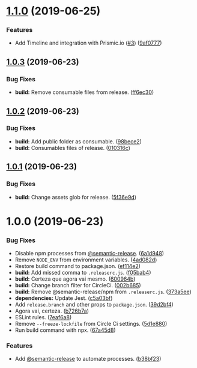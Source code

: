 # [1.1.0](https://github.com/frontinsampa/frontinsampa.github.io/compare/1.0.3...1.1.0) (2019-06-25)


### Features

* Add Timeline and integration with Prismic.io ([#3](https://github.com/frontinsampa/frontinsampa.github.io/issues/3)) ([9af0777](https://github.com/frontinsampa/frontinsampa.github.io/commit/9af0777))

## [1.0.3](https://github.com/frontinsampa/frontinsampa.github.io/compare/1.0.2...1.0.3) (2019-06-23)


### Bug Fixes

* **build:** Remove consumable files from release. ([ff6ec30](https://github.com/frontinsampa/frontinsampa.github.io/commit/ff6ec30))

## [1.0.2](https://github.com/frontinsampa/frontinsampa.github.io/compare/1.0.1...1.0.2) (2019-06-23)


### Bug Fixes

* **build:** Add public folder as consumable. ([98bece2](https://github.com/frontinsampa/frontinsampa.github.io/commit/98bece2))
* **build:** Consumables files of release. ([010316c](https://github.com/frontinsampa/frontinsampa.github.io/commit/010316c))

## [1.0.1](https://github.com/frontinsampa/frontinsampa.github.io/compare/1.0.0...1.0.1) (2019-06-23)


### Bug Fixes

* **build:** Change assets glob for release. ([5f36e9d](https://github.com/frontinsampa/frontinsampa.github.io/commit/5f36e9d))

# 1.0.0 (2019-06-23)


### Bug Fixes

* Disable npm processes from [@semantic-release](https://github.com/semantic-release). ([6a1d948](https://github.com/frontinsampa/frontinsampa.github.io/commit/6a1d948))
* Remove `NODE_ENV` from environment variables. ([4ad082d](https://github.com/frontinsampa/frontinsampa.github.io/commit/4ad082d))
* Restore build command to package.json. ([ef114e2](https://github.com/frontinsampa/frontinsampa.github.io/commit/ef114e2))
* **build:** Add missed comma to `.releaserc.js`. ([f05bab4](https://github.com/frontinsampa/frontinsampa.github.io/commit/f05bab4))
* **build:** Certeza que agora vai mesmo. ([600964b](https://github.com/frontinsampa/frontinsampa.github.io/commit/600964b))
* **build:** Change branch filter for CircleCi. ([002b685](https://github.com/frontinsampa/frontinsampa.github.io/commit/002b685))
* **build:** Remove @semantic-release/npm from `.releaserc.js`. ([373a5ee](https://github.com/frontinsampa/frontinsampa.github.io/commit/373a5ee))
* **dependencies:** Update Jest. ([c5a03bf](https://github.com/frontinsampa/frontinsampa.github.io/commit/c5a03bf))
* Add `release.branch` and other props to `package.json`. ([39d2bf4](https://github.com/frontinsampa/frontinsampa.github.io/commit/39d2bf4))
* Agora vai, certeza. ([b726b7a](https://github.com/frontinsampa/frontinsampa.github.io/commit/b726b7a))
* ESLint rules. ([7eaf6a8](https://github.com/frontinsampa/frontinsampa.github.io/commit/7eaf6a8))
* Remove `--freeze-lockfile` from Circle Ci settings. ([5d1e880](https://github.com/frontinsampa/frontinsampa.github.io/commit/5d1e880))
* Run build command with npx. ([67a45d8](https://github.com/frontinsampa/frontinsampa.github.io/commit/67a45d8))


### Features

* Add [@semantic-release](https://github.com/semantic-release) to automate processes. ([b38bf23](https://github.com/frontinsampa/frontinsampa.github.io/commit/b38bf23))

